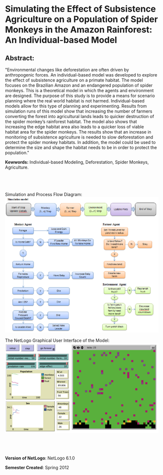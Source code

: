 # Simulating the Effect of Subsistence Agriculture on a Population of Spider Monkeys in the Amazon Rainforest: An Individual-based Model

## Abstract: 

"Environmental changes like deforestation are often driven by anthropogenic forces. An individual-based model was developed to explore the effect of subsistence agriculture on a primate habitat. The model focuses on the Brazilian Amazon and an endangered population of spider monkeys. This is a theoretical model in which the agents and environment are designed. The purpose of this study is to provide a means for scenario planning where the real world habitat is not harmed. Individual-based models allow for this type of planning and experimenting. Results from simulation runs of this model show that increasing the number of farmers converting the forest into agricultural lands leads to quicker destruction of the spider monkey’s rainforest habitat. The model also shows that increasing the edge habitat area also leads to a quicker loss of viable habitat area for the spider monkeys. The results show that an increase in monitoring of subsistence agriculture is needed to slow deforestation and protect the spider monkey habitats. In addition, the model could be used to determine the size and shape the habitat needs to be in order to protect the population."

**Kewwords:** Individual-based Modeling, Deforestation, Spider Monkeys, Agriculture.

## &nbsp;

Simulation and Process Flow Diagram:
![Simulation and Process Flow Diagram](Model_Logic.png)

The NetLogo Graphical User Interface of the Model: 
![The NetLogo Graphical User Interface](GUI.png)

## &nbsp;

**Version of NetLogo**: NetLogo 6.1.0

**Semester Created**: Spring 2012
